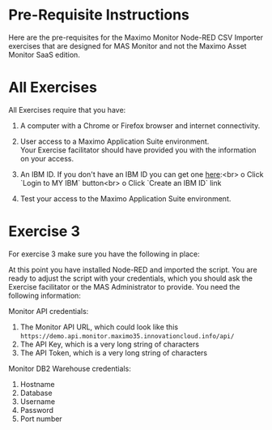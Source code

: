 # Pre-Requisite Instructions

Here are the pre-requisites for the Maximo Monitor Node-RED CSV Importer exercises that are designed for MAS Monitor and not the Maximo Asset Monitor SaaS edition.

# All Exercises

All Exercises require that you have:

1.  A computer with a Chrome or Firefox browser and internet connectivity.

2.  User access to a Maximo Application Suite environment.<br>
Your Exercise facilitator should have provided you with the information on your access.

3.  An IBM ID.  If you don't have an IBM ID you can get one [here](https://www.ibm.com/account/reg/signup?):<br>
o Click `Login to MY IBM` button<br>
o Click `Create an IBM ID` link

4.  Test your access to the Maximo Application Suite environment.

# Exercise 3

For exercise 3 make sure you have the following in place:

At this point you have installed Node-RED and imported the script. You are ready to adjust the script with your credentials, which you should ask the Exercise facilitator or the MAS Administrator to provide. You need the following information:</br>

Monitor API credentials:

1.  The Monitor API URL, which could look like this `https://demo.api.monitor.maximo35.innovationcloud.info/api/`
2.  The API Key, which is a very long string of characters
3.  The API Token, which is a very long string of characters

Monitor DB2 Warehouse credentials:

1.  Hostname
2.  Database
3.  Username
4.  Password
5.  Port number

